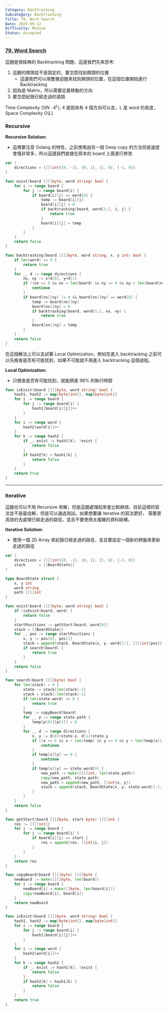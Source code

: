 ```yaml
---
Category: Backtracking
Subcategory: Backtracking
Title: 79. Word Search
Date: 2025-09-12
Difficulty: Medium
Status: Accepted
---
```

### [79. Word Search]

這題是很經典的 Backtracking 問題，這邊我們先來思考:
1.  這題的開頭並不是固定的，要怎麼找到開頭的位置
    -   這邊我們可以用雙層迴圈來找到開頭的位置，在這個位置開始進行 Backtracking
2.  因為是 Matrix，所以需要定義移動的方向
3.  要怎麼紀錄已經走過的道路

Time Complexity $O(N \cdot 4^L)$, 4 是因為有 4 個方向可以走，L 是 word 的長度，Space Complexity $O(L)$

### Recursive

**Recursive Solution:**
-   這裡要注意 Golang 的特性，之前使用過另一個 Deep copy 的方法但是速度會慢非常多，所以這邊我們直接在原本的 board 上面進行修改
```go
var (
	directions = [][]int{{0, -1}, {0, 1}, {1, 0}, {-1, 0}}
)

func exist(board [][]byte, word string) bool {
	for i := range board {
		for j := range board[i] {
			if board[i][j] == word[0] {
				temp := board[i][j]
				board[i][j] = 0
				if backtracking(board, word[1:], i, j) {
					return true
				}
				board[i][j] = temp
			}
		}
	}
	return false
}

func backtracking(board [][]byte, word string, x, y int) bool {
	if len(word) <= 0 {
		return true
	}
	for _, d := range directions {
		nx, ny := x+d[0], y+d[1]
		if !(nx >= 0 && nx < len(board) && ny >= 0 && ny < len(board[nx])) {
			continue
		}
		if board[nx][ny] != 0 && board[nx][ny] == word[0] {
			temp := board[nx][ny]
			board[nx][ny] = 0
			if backtracking(board, word[1:], nx, ny) {
				return true
			}
			board[nx][ny] = temp
		}
	}
	return false
}
```

在這個解法上可以去試著 Local Optimization，例如在進入 backtracking 之前可以先檢查是否有可能找到，如果不可能就不用進入 backtracking 這個過程。

**Local Optimization:**
-	只檢查是否有可能找到，就能擠進 98% 的執行時間
```go
func isExist(board [][]byte, word string) bool {
	hash1, hash2 := map[byte]int{}, map[byte]int{}
	for i := range board {
		for j := range board[i] {
			hash1[board[i][j]]++
		}
	}
	for i := range word {
		hash2[word[i]]++
	}
	for k := range hash2 {
		if _, exist := hash1[k]; !exist {
			return false
		}
		if hash2[k] > hash1[k] {
			return false
		}
	}
	return true
}
```

---

### Iterative

這題也可以不用 Recursive 來解，但是這題處理起來會比較麻煩，目前這樣的寫法並不是最佳解，但是可以通過測試。如果想要讓 Iterative 的寫法更好，
需要更高效的去處理已經走過的路徑，並且不要使用太複雜的資料結構。

**Iterative Solution:**
-	使用一個 2D Array 來紀錄已經走過的路徑，並且要設定一個新的棋盤來更新走過的路徑
```go
var (
	directions = [][]int{{0, -1}, {0, 1}, {1, 0}, {-1, 0}}
	stack      = []BoardState{}
)

type BoardState struct {
	x, y int
	word string
	path [][]int
}

func exist(board [][]byte, word string) bool {
	if !isExist(board, word) {
		return false
	}
	startPositions := getStart(board, word[0])
	stack = []BoardState{}
	for _, pos := range startPositions {
		x, y := pos[0], pos[1]
		stack = append(stack, BoardState{x, y, word[1:], [][]int{pos}})
		if search(board) {
			return true
		}
	}
	return false
}

func search(board [][]byte) bool {
	for len(stack) > 0 {
		state := stack[len(stack)-1]
		stack = stack[:len(stack)-1]
		if len(state.word) <= 0 {
			return true
		}
		temp := copyBoard(board)
		for _, p := range state.path {
			temp[p[0]][p[1]] = 0
		}
		for _, d := range directions {
			x, y := d[0]+state.x, d[1]+state.y
			if !(x >= 0 && x < len(temp) && y >= 0 && y < len(temp[x])) {
				continue
			}
			if temp[x][y] == 0 {
				continue
			}
			if temp[x][y] == state.word[0] {
				new_path := make([][]int, len(state.path))
				copy(new_path, state.path)
				new_path = append(new_path, []int{x, y})
				stack = append(stack, BoardState{x, y, state.word[1:], new_path})
			}
		}
	}
	return false
}

func getStart(board [][]byte, start byte) [][]int {
	res := [][]int{}
	for i := range board {
		for j := range board[i] {
			if board[i][j] == start {
				res = append(res, []int{i, j})
			}
		}
	}
	return res
}

func copyBoard(board [][]byte) [][]byte {
	newBoard := make([][]byte, len(board))
	for i := range board {
		newBoard[i] = make([]byte, len(board[i]))
		copy(newBoard[i], board[i])
	}
	return newBoard
}

func isExist(board [][]byte, word string) bool {
	hash1, hash2 := map[byte]int{}, map[byte]int{}
	for i := range board {
		for j := range board[i] {
			hash1[board[i][j]]++
		}
	}
	for i := range word {
		hash2[word[i]]++
	}
	for k := range hash2 {
		if _, exist := hash1[k]; !exist {
			return false
		}
		if hash2[k] > hash1[k] {
			return false
		}
	}
	return true
}
```

[79. Word Search]: https://leetcode.com/problems/word-search